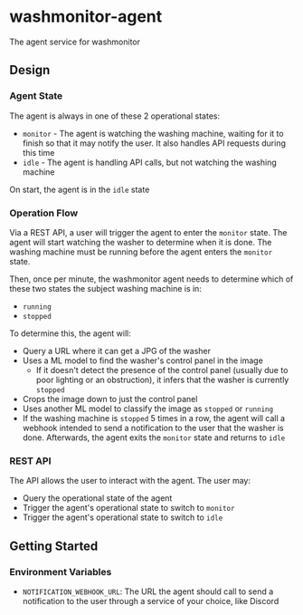 # washmonitor-agent

The agent service for washmonitor

## Design

### Agent State

The agent is always in one of these 2 operational states:

- `monitor` - The agent is watching the washing machine, waiting for it to finish so that it may notify the user. It also handles API requests during this time
- `idle` - The agent is handling API calls, but not watching the washing machine

On start, the agent is in the `idle` state

### Operation Flow

Via a REST API, a user will trigger the agent to enter the `monitor` state. The agent will start watching the washer to determine when it is done. 
The washing machine must be running before the agent enters the `monitor` state.

Then, once per minute, the washmonitor agent needs to determine which of these two states the subject washing machine is in:

- `running`
- `stopped`

To determine this, the agent will:

- Query a URL where it can get a JPG of the washer
- Uses a ML model to find the washer's control panel in the image
    - If it doesn't detect the presence of the control panel (usually due to poor lighting or an obstruction), it infers that the washer is currently `stopped`
- Crops the image down to just the control panel
- Uses another ML model to classify the image as `stopped` or `running`
- If the washing machine is `stopped` 5 times in a row, the agent will call a webhook intended to send a notification to the user that the washer is done. Afterwards, the agent exits the `monitor` state and returns to `idle`

### REST API

The API allows the user to interact with the agent. The user may:

- Query the operational state of the agent
- Trigger the agent's operational state to switch to `monitor`
- Trigger the agent's operational state to switch to `idle`

## Getting Started

### Environment Variables

- `NOTIFICATION_WEBHOOK_URL`: The URL the agent should call to send a notification to the user through a service of your choice, like Discord

